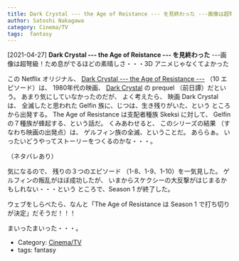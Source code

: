 ```yaml
---
title: Dark Crystal --- the Age of Reistance --- を見終わった ---画像は超弩級！ため息がでるほどの素晴しさ・・・3D アニメじゃなくてよかった
author: Satoshi Nakagawa
category: Cinema/TV
tags:  fantasy
---
```


[2021-04-27] **Dark Crystal --- the Age of Reistance --- を見終わった**  ---画像は超弩級！ため息がでるほどの素晴しさ・・・3D アニメじゃなくてよかった

 この Netflix オリジナル、
[Dark Crystal --- the Age of Resistance ---](https://en.wikipedia.org/wiki/The_Dark_Crystal:_Age_of_Resistance)
（10 エピソード）は、
1980年代の映画、
[Dark Crystal](https://ja.wikipedia.org/wiki/%E3%83%80%E3%83%BC%E3%82%AF%E3%82%AF%E3%83%AA%E3%82%B9%E3%82%BF%E3%83%AB)
の prequel （前日譚）だという。
あまり気にしていなかったのだが、
よく考えたら、
映画 Dark Crystal は、
全滅したと思われた Gelfin 族に、じつは、生き残りがいた、という
ところから出発する。
The Age of Resistance は支配者種族 Skeksi に対して、
Gelfin の７種族が蜂起する、という話だ。
くみあわせると、
このシリーズの結果
（すなわち映画の出発点）は、
ゲルフィン族の全滅、ということだ。
あららぁ。
いったいどうやってストーリーをつくるのかな・・・。

<!--more-->

 （ネタバレあり）

 気になるので、
残りの３つのエピソード （1-8、1-9、1-10）を一気見した。
ゲルフィンの叛乱がほぼ成功したが、
いまからスケクシーの大反撃がはじまるかもしれない・・・という
ところで、Season 1 が終了した。

 ウェブをしらべたら、なんと「The Age of Resistance は
Season 1 で打ち切りが決定」だそうだ！！！

 まいったまいった・・・。

- Category: [Cinema/TV](https://merapano.github.io/categories.html#Cinema/TV)
- tags:  fantasy
